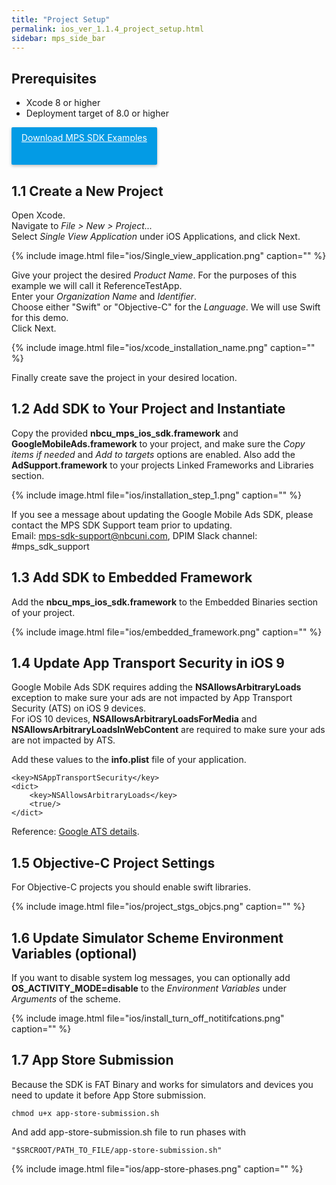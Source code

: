 ```yaml
---
title: "Project Setup"
permalink: ios_ver_1.1.4_project_setup.html
sidebar: mps_side_bar
---
```


## Prerequisites
* Xcode 8 or higher
* Deployment target of 8.0 or higher

<p id="download">
    <a  href="https://github.com/NBCUOTS/mobile_mps_sdk_ios_examples/releases/tag/release-1.0.0">Download MPS SDK Examples
    </a>
</p>

## 1.1 Create a New Project 

Open Xcode.  
Navigate to *File > New > Project...*  
Select *Single View Application* under iOS Applications, and click Next.

{% include image.html file="ios/Single_view_application.png" caption="" %}

Give your project the desired *Product Name*. For the purposes of this example we will call it ReferenceTestApp.  
Enter your *Organization Name* and *Identifier*.  
Choose either "Swift" or "Objective-C" for the *Language*. We will use Swift for this demo.  
Click Next.

{% include image.html file="ios/xcode_installation_name.png" caption="" %}

Finally create save the project in your desired location.

## 1.2 Add SDK to Your Project and Instantiate

Copy the provided **nbcu_mps_ios_sdk.framework** and **GoogleMobileAds.framework** to your project, and make sure the *Copy items if needed* and *Add to targets* options are enabled. Also add the **AdSupport.framework** to your projects Linked Frameworks and Libraries section.

{% include image.html file="ios/installation_step_1.png" caption="" %}

If you see a message about updating the Google Mobile Ads SDK, please contact the MPS SDK Support team prior to updating.  
Email: <mps-sdk-support@nbcuni.com>, DPIM Slack channel:  #mps_sdk_support

## 1.3 Add SDK to Embedded Framework

Add the **nbcu_mps_ios_sdk.framework** to the Embedded Binaries section of your project.

{% include image.html file="ios/embedded_framework.png" caption="" %}

## 1.4 Update App Transport Security in iOS 9

Google Mobile Ads SDK requires adding the **NSAllowsArbitraryLoads** exception to make sure your ads are not impacted by App Transport Security (ATS) on iOS 9 devices.   
For iOS 10 devices, **NSAllowsArbitraryLoadsForMedia** and **NSAllowsArbitraryLoadsInWebContent** are required to make sure your ads are not impacted by ATS.

Add these values to the **info.plist** file of your application. 

```
<key>NSAppTransportSecurity</key>
<dict>
    <key>NSAllowsArbitraryLoads</key>
    <true/>
</dict>
```
Reference: [Google ATS details](https://developers.google.com/mobile-ads-sdk/docs/dfp/ios/app-transport-security). 

## 1.5 Objective-C Project Settings

For Objective-C projects you should enable swift libraries.

{% include image.html file="ios/project_stgs_objcs.png" caption="" %}

## 1.6 Update Simulator Scheme Environment Variables (optional)

If you want to disable system log messages, you can optionally add **OS_ACTIVITY_MODE=disable** to the *Environment Variables* under *Arguments* of the scheme.

{% include image.html file="ios/install_turn_off_notitifcations.png" caption="" %}

## 1.7 App Store Submission

Because the SDK is FAT Binary and works for simulators and devices you need to update it before App Store submission.

``` 
chmod u+x app-store-submission.sh
```

And add app-store-submission.sh file to run phases with

``` 
"$SRCROOT/PATH_TO_FILE/app-store-submission.sh"
``` 

{% include image.html file="ios/app-store-phases.png" caption="" %}

<style>
#download > a
{
    background-color: #039be5;
    color: #fff;
    box-shadow: 0 2px 5px 0 rgba(0,0,0,.26);  
    border: 0;
    border-radius: 2px;
    cursor: pointer;
    display: inline-block;
    height: 44px;
    margin: 0;
    min-width: 36px;
    outline: 0;
    padding: 8px;
    padding-left: 16px;
    padding-right: 16px;
    vertical-align: middle;
    text-align: center;
    vertical-align: middle;
}
</style>